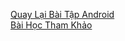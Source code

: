 [Quay Lại Bài Tập Android](https://github.com/Vanngoc98/BaiTapAndroid)
</br>
[Bài Học Tham Khảo](https://ngocminhtran.com/2018/06/28/lap-trinh-android-dung-android-studio-3-x/)


